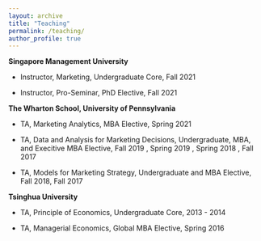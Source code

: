 ```yaml
---
layout: archive
title: "Teaching"
permalink: /teaching/
author_profile: true
---
```

**Singapore Management University**

* Instructor, Marketing, Undergraduate Core, Fall 2021

* Instructor, Pro-Seminar, PhD Elective, Fall 2021

**The Wharton School, University of Pennsylvania**

* TA, Marketing Analytics, MBA Elective, Spring 2021

* TA, Data and Analysis for Marketing Decisions, Undergraduate, MBA, and Execitive MBA Elective, Fall 2019 , Spring 2019 , Spring 2018 , Fall 2017

* TA, Models for Marketing Strategy, Undergraduate and MBA Elective, Fall 2018, Fall 2017

**Tsinghua University**

* TA, Principle of Economics, Undergraduate Core, 2013 - 2014

* TA, Managerial Economics, Global MBA Elective, Spring 2016
